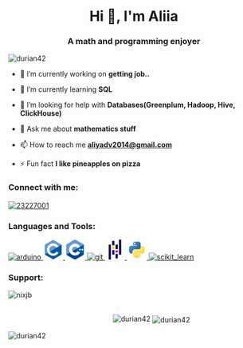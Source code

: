 <h1 align="center">Hi 👋, I'm Aliia</h1>
<h3 align="center">A math and programming enjoyer</h3>

<p align="left"> <img src="https://komarev.com/ghpvc/?username=durian42&label=Profile%20views&color=0e75b6&style=flat" alt="durian42" /> </p>

- 🔭 I’m currently working on **getting job..**

- 🌱 I’m currently learning **SQL**

- 🤝 I’m looking for help with **Databases(Greenplum, Hadoop, Hive, ClickHouse)**

- 💬 Ask me about **mathematics stuff**

- 📫 How to reach me **aliyadv2014@gmail.com**

- ⚡ Fun fact **I like pineapples on pizza**

<h3 align="left">Connect with me:</h3>
<p align="left">
<a href="https://stackoverflow.com/users/23227001" target="blank"><img align="center" src="https://raw.githubusercontent.com/rahuldkjain/github-profile-readme-generator/master/src/images/icons/Social/stack-overflow.svg" alt="23227001" height="30" width="40" /></a>
</p>

<h3 align="left">Languages and Tools:</h3>
<p align="left"> <a href="https://www.arduino.cc/" target="_blank" rel="noreferrer"> <img src="https://cdn.worldvectorlogo.com/logos/arduino-1.svg" alt="arduino" width="40" height="40"/> </a> <a href="https://www.cprogramming.com/" target="_blank" rel="noreferrer"> <img src="https://raw.githubusercontent.com/devicons/devicon/master/icons/c/c-original.svg" alt="c" width="40" height="40"/> </a> <a href="https://www.w3schools.com/cpp/" target="_blank" rel="noreferrer"> <img src="https://raw.githubusercontent.com/devicons/devicon/master/icons/cplusplus/cplusplus-original.svg" alt="cplusplus" width="40" height="40"/> </a> <a href="https://git-scm.com/" target="_blank" rel="noreferrer"> <img src="https://www.vectorlogo.zone/logos/git-scm/git-scm-icon.svg" alt="git" width="40" height="40"/> </a> <a href="https://pandas.pydata.org/" target="_blank" rel="noreferrer"> <img src="https://raw.githubusercontent.com/devicons/devicon/2ae2a900d2f041da66e950e4d48052658d850630/icons/pandas/pandas-original.svg" alt="pandas" width="40" height="40"/> </a> <a href="https://www.python.org" target="_blank" rel="noreferrer"> <img src="https://raw.githubusercontent.com/devicons/devicon/master/icons/python/python-original.svg" alt="python" width="40" height="40"/> </a> <a href="https://scikit-learn.org/" target="_blank" rel="noreferrer"> <img src="https://upload.wikimedia.org/wikipedia/commons/0/05/Scikit_learn_logo_small.svg" alt="scikit_learn" width="40" height="40"/> </a> </p>

<h3 align="left">Support:</h3>
<p><a href="https://www.buymeacoffee.com/nixjb"> <img align="left" src="https://cdn.buymeacoffee.com/buttons/v2/default-yellow.png" height="50" width="210" alt="nixjb" /></a></p><br><br>

<p><img align="left" src="https://github-readme-stats.vercel.app/api/top-langs?username=durian42&show_icons=true&locale=en&layout=compact" alt="durian42" /></p>

<p>&nbsp;<img align="center" src="https://github-readme-stats.vercel.app/api?username=durian42&show_icons=true&locale=en" alt="durian42" /></p>

<p><img align="center" src="https://github-readme-streak-stats.herokuapp.com/?user=durian42&" alt="durian42" /></p>
